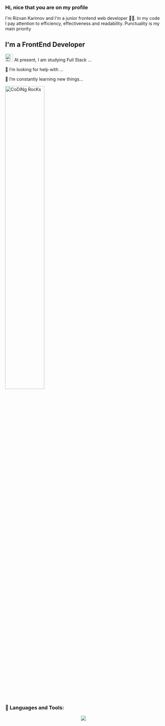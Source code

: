 ### Hi, nice that you are on my profile

I'm Rizvan Karimov and I'm a junior frontend web developer 👨‍💻. In my code I pay attention to efficiency, effectiveness and readability. 
Punctuality is my main priority



## I'm a FrontEnd Developer
<div style={{display:flex}}>
  <div style={{display: 'flex', flexDirection: 'column'}}>
    <p><img alt="GIF" src="https://github.com/SP-XD/SP-XD/blob/main/images/Developer.gif" width="25" /> At present, I am studying Full Stack ...</p>
    <p>💪 I’m looking for help with ...</p>
    <p>🥅 I’m constantly learning new things...</p>
  </div>

  <div>
    <img src="https://github.com/SP-XD/SP-XD/blob/main/images/dev-working_rounded.gif?raw=true" href="https://github.com/sp-xd" alt="CoDiNg RocKs"  width="50%"/><br>
  </div>
</div>

<br />


### 🧰 Languages and Tools:

<p align="center">
<img src="https://skillicons.dev/icons?i=html,css,bootstrap,tailwind,sass,ts,js,react,styledcomponents,materialui,nodejs,express,mongodb,git,github,figma,visualstudio,wordpress,webflow" />  
<p/>



